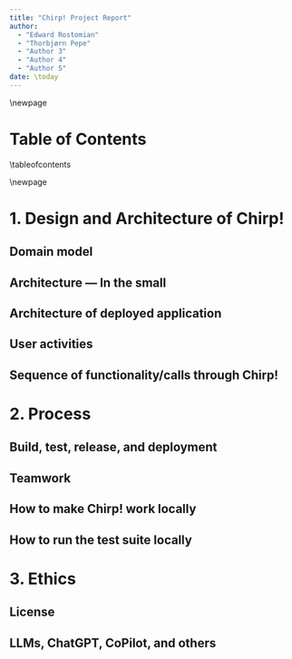 ```yaml
---
title: "Chirp! Project Report"
author:
  - "Edward Rostomian"
  - "Thorbjørn Pepe"
  - "Author 3"
  - "Author 4"
  - "Author 5"
date: \today
---
```


\newpage

# Table of Contents

\tableofcontents

\newpage

# 1. Design and Architecture of Chirp!

## Domain model

## Architecture — In the small

## Architecture of deployed application

## User activities

## Sequence of functionality/calls through Chirp!

# 2. Process

## Build, test, release, and deployment

## Teamwork

## How to make Chirp! work locally

## How to run the test suite locally

# 3. Ethics

## License

## LLMs, ChatGPT, CoPilot, and others
